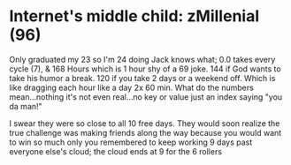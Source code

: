 # Internet's middle child: zMillenial (96)

Only graduated my 23 so I'm 24 doing Jack knows what; 0.0 takes every cycle (7), & 168 Hours which is 1 hour shy of a 69 joke. 144 if God wants to take his humor a break. 120 if you take 2 days or a weekend off. Which is like dragging each hour like a day 2x 60 min. What do the numbers mean...nothing it's not even real...no key or value just an index saying "you da man!"

I swear they were so close to all 10 free days. They would soon realize the true challenge was making friends along the way because you would want to win so much only you remembered to keep working 9 days past everyone else's cloud; the cloud ends at 9 for the 6 rollers
